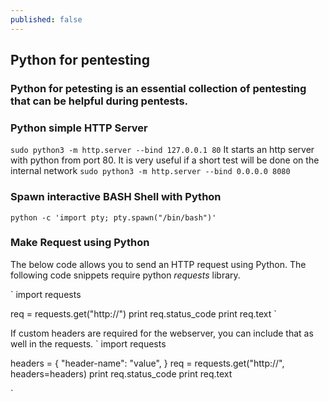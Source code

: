 ```yaml
---
published: false
---
```

## Python for pentesting 
### Python for petesting is an essential collection of pentesting that can be helpful during pentests.

### Python simple HTTP Server
`sudo python3 -m http.server --bind 127.0.0.1 80`
It starts an http server with python from port 80. It is very useful if a short test will be done on the internal network 
`sudo python3 -m http.server --bind 0.0.0.0 8080`



### Spawn interactive BASH Shell with Python

`python -c 'import pty; pty.spawn("/bin/bash")'`


### Make Request using Python

The below code allows you to send an HTTP request using Python. The following code snippets require python _requests_ library.

`
import requests

req = requests.get("http://<URL>")
print req.status_code
print req.text
`

If custom headers are required for the webserver, you can include that as well in  the requests.
`
import requests

headers = {
"header-name": "value",
}
req = requests.get("http://<URL>", headers=headers)
print req.status_code
print req.text

`